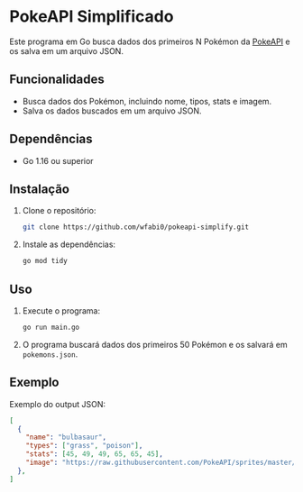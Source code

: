 # PokeAPI Simplificado

Este programa em Go busca dados dos primeiros N Pokémon da [PokeAPI](https://pokeapi.co) e os salva em um arquivo JSON.

## Funcionalidades

- Busca dados dos Pokémon, incluindo nome, tipos, stats e imagem.
- Salva os dados buscados em um arquivo JSON.

## Dependências

- Go 1.16 ou superior

## Instalação

1. Clone o repositório:
    ```sh
    git clone https://github.com/wfabi0/pokeapi-simplify.git
    ```

2. Instale as dependências:
    ```sh
    go mod tidy
    ```

## Uso

1. Execute o programa:
    ```sh
    go run main.go
    ```

2. O programa buscará dados dos primeiros 50 Pokémon e os salvará em `pokemons.json`.

## Exemplo

Exemplo do output JSON:
```json
[
  {
    "name": "bulbasaur",
    "types": ["grass", "poison"],
    "stats": [45, 49, 49, 65, 65, 45],
    "image": "https://raw.githubusercontent.com/PokeAPI/sprites/master/sprites/pokemon/1.png"
  },
]